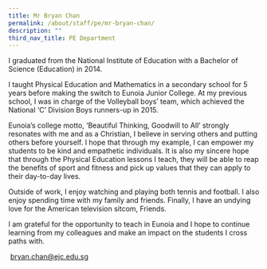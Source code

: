 ```yaml
---
title: Mr Bryan Chan
permalink: /about/staff/pe/mr-bryan-chan/
description: ""
third_nav_title: PE Department
---
```





I graduated from the National Institute of Education with a Bachelor of Science (Education) in 2014.

I taught Physical Education and Mathematics in a secondary school for 5 years before making the switch to Eunoia Junior College. At my previous school, I was in charge of the Volleyball boys’ team, which achieved the National ‘C’ Division Boys runners-up in 2015.

Eunoia’s college motto, ‘Beautiful Thinking, Goodwill to All’ strongly resonates with me and as a Christian, I believe in serving others and putting others before yourself. I hope that through my example, I can empower my students to be kind and empathetic individuals. It is also my sincere hope that through the Physical Education lessons I teach, they will be able to reap the benefits of sport and fitness and pick up values that they can apply to their day-to-day lives.

Outside of work, I enjoy watching and playing both tennis and football. I also enjoy spending time with my family and friends. Finally, I have an undying love for the American television sitcom, Friends.

I am grateful for the opportunity to teach in Eunoia and I hope to continue learning from my colleagues and make an impact on the students I cross paths with.

 [bryan.chan@ejc.edu.sg](mailto:karine.teo@ejc.edu.sg)